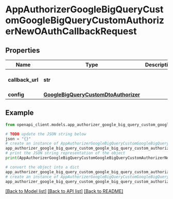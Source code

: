 # AppAuthorizerGoogleBigQueryCustomGoogleBigQueryCustomAuthorizerNewOAuthCallbackRequest


## Properties

Name | Type | Description | Notes
------------ | ------------- | ------------- | -------------
**callback_url** | **str** |  | [optional] [default to 'https://my.app.com/callback?code=aaaaBBBBccc1234']
**config** | [**GoogleBigQueryCustomDtoAuthorizer**](GoogleBigQueryCustomDtoAuthorizer.md) |  | [optional] 

## Example

```python
from openapi_client.models.app_authorizer_google_big_query_custom_google_big_query_custom_authorizer_new_o_auth_callback_request import AppAuthorizerGoogleBigQueryCustomGoogleBigQueryCustomAuthorizerNewOAuthCallbackRequest

# TODO update the JSON string below
json = "{}"
# create an instance of AppAuthorizerGoogleBigQueryCustomGoogleBigQueryCustomAuthorizerNewOAuthCallbackRequest from a JSON string
app_authorizer_google_big_query_custom_google_big_query_custom_authorizer_new_o_auth_callback_request_instance = AppAuthorizerGoogleBigQueryCustomGoogleBigQueryCustomAuthorizerNewOAuthCallbackRequest.from_json(json)
# print the JSON string representation of the object
print(AppAuthorizerGoogleBigQueryCustomGoogleBigQueryCustomAuthorizerNewOAuthCallbackRequest.to_json())

# convert the object into a dict
app_authorizer_google_big_query_custom_google_big_query_custom_authorizer_new_o_auth_callback_request_dict = app_authorizer_google_big_query_custom_google_big_query_custom_authorizer_new_o_auth_callback_request_instance.to_dict()
# create an instance of AppAuthorizerGoogleBigQueryCustomGoogleBigQueryCustomAuthorizerNewOAuthCallbackRequest from a dict
app_authorizer_google_big_query_custom_google_big_query_custom_authorizer_new_o_auth_callback_request_from_dict = AppAuthorizerGoogleBigQueryCustomGoogleBigQueryCustomAuthorizerNewOAuthCallbackRequest.from_dict(app_authorizer_google_big_query_custom_google_big_query_custom_authorizer_new_o_auth_callback_request_dict)
```
[[Back to Model list]](../README.md#documentation-for-models) [[Back to API list]](../README.md#documentation-for-api-endpoints) [[Back to README]](../README.md)


